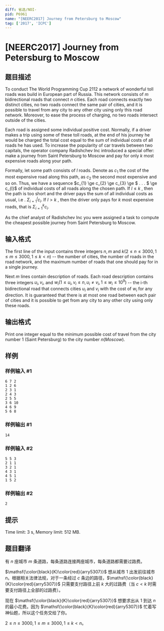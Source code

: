 ```yaml
---
diff: 省选/NOI-
pid: P6961
name: "[NEERC2017] Journey from Petersburg to Moscow"
tag: ['2017', 'ICPC']
---
```

# [NEERC2017] Journey from Petersburg to Moscow
## 题目描述



To conduct The World Programming Cup $2112$ a network of wonderful toll roads was build in European part of Russia. This network consists of $m$ bidirectional roads that connect $n$ cities. Each road connects exactly two distinct cities, no two roads connect the same pair of cities, and it is possible to travel from any city to any other city using only this road network. Moreover, to ease the process of charging, no two roads intersect outside of the cities.

Each road is assigned some individual positive cost. Normally, if a driver makes a trip using some of these toll roads, at the end of his journey he would be charged the total cost equal to the sum of individual costs of all roads he has used. To increase the popularity of car travels between two capitals, the operator company Radishchev Inc introduced a special offer: make a journey from Saint Petersburg to Moscow and pay for only $k$ most expensive roads along your path.

Formally, let some path consists of $l$ roads. Denote as $c_{1}$ the cost of the most expensive road along this path, as $c_{2}$ the second most expensive and so on. Thus, we have a sequence $c_{1} \ge c_{2} \ge c_{3} \ge $ . . . $ \ge c_{l}$ of individual costs of all roads along the chosen path. If $l \le k$ , then the path is too short and the driver pays the sum of all individual costs as usual, i.e . $Σ^{l}_{i=1}c_{i}.$ If $l > k$ , then the driver only pays for $k$ most expensive roads, that is $Σ^{k}_{i=1}c_{i}.$

As the chief analyst of Radishchev Inc you were assigned a task to compute the cheapest possible journey from Saint Petersburg to Moscow.


## 输入格式



The first line of the input contains three integers $n , m$ and $k (2 \le n \le 3000 , 1 \le m \le 3000 , 1 \le k < n)$ -- the number of cities, the number of roads in the road network, and the maximum number of roads that one should pay for in a single journey.

Next $m$ lines contain description of roads. Each road description contains three integers $u_{i}, v_{i},$ and $w_{i} (1 \le u_{i}, v_{i} \le n , u_{i} ≠ v_{i}, 1 \le w_{i} \le 10^{9})$ -- the i-th bidirectional road that connects cities $u_{i}$ and $v_{i}$ with the cost of $w_{i}$ for any direction. It is guaranteed that there is at most one road between each pair of cities and it is possible to get from any city to any other city using only these roads.


## 输出格式



Print one integer equal to the minimum possible cost of travel from the city number $1$ (Saint Petersburg) to the city number $n (Moscow).$


## 样例

### 样例输入 #1
```
6 7 2
1 2 6
2 3 1
2 4 3
2 5 5
3 6 10
4 6 9
5 6 8

```
### 样例输出 #1
```
14

```
### 样例输入 #2
```
5 5 3
2 1 1
3 2 1
4 3 1
4 5 1
1 5 2

```
### 样例输出 #2
```
2

```
## 提示

Time limit: 3 s, Memory limit: 512 MB. 


## 题目翻译

有 $n$ 座城市 $m$ 条道路，每条道路连接两座城市，每条道路都需要过路费。

$\mathsf{\color{black}{K}\color{red}{arry5307}}$ 想从城市 $1$ 出发前往城市 $n$。根据相关法律法规，对于一条经过 $c$ 条边的路径，$\mathsf{\color{black}{K}\color{red}{arry5307}}$ 只需要支付路径上前 $k$ 大的过路费（当 $c<k$ 时需要支付路径上全部的过路费）。

现在 $\mathsf{\color{black}{K}\color{red}{arry5307}}$ 想要求出从 $1$ 到达 $n$ 的最小花费。因为 $\mathsf{\color{black}{K}\color{red}{arry5307}}$ 忙着写神仙题，所以这个任务交给了你。

$2\leq n\leq 3000,1\leq m\leq 3000,1\leq k<n$。
